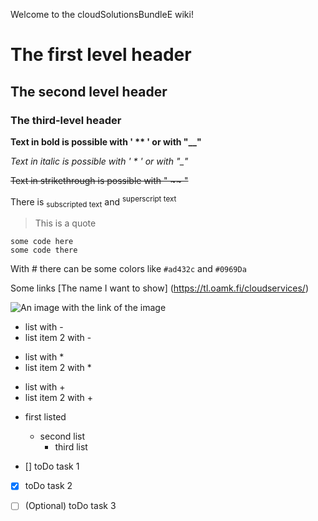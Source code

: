 Welcome to the cloudSolutionsBundleE wiki!
# The first level header

## The second level header

### The third-level header

**Text in bold is possible with ' ** ' or with "__"**

*Text in italic is possible with ' * ' or with "_"*

~~Text in strikethrough is possible with " ~~ "~~

There is <sub> subscripted text</sub> and <sup>superscript text</sup>

> This is a quote

```
some code here
some code there
```

With # there can be some colors like `#ad432c` and `#0969Da`

Some links [The name I want to show] (https://tl.oamk.fi/cloudservices/)

![An image with the link of the image](https://cdn.johku.com/finnaction/largefiles/738.jpg)

- list with -
- list item 2 with -

* list with *
* list item 2 with *

+ list with +
+ list item 2 with +

- first listed
  * second list
      + third list

- [] toDo task 1
- [X] toDo task 2
- [ ] \(Optional) toDo task 3

